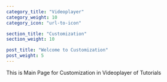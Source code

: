```yaml
---
category_title: "Videoplayer"
category_weight: 10
category_icon: "url-to-icon"

section_title: "Customization"
section_weight: 10

post_title: "Welcome to Customization"
post_weight: 5
---
```


This is Main Page for Customization in Videoplayer of Tutorials